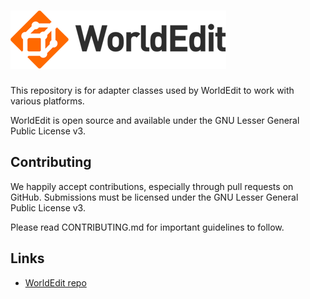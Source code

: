 ![WorldEdit](worldedit-logo.png)
=========

This repository is for adapter classes used by WorldEdit to work with
various platforms.

WorldEdit is open source and available under the GNU Lesser General Public
License v3.

Contributing
------------

We happily accept contributions, especially through pull requests on GitHub.
Submissions must be licensed under the GNU Lesser General Public License v3.

Please read CONTRIBUTING.md for important guidelines to follow.

Links
-----

* [WorldEdit repo](https://github.com/EngineHub/WorldEdit)